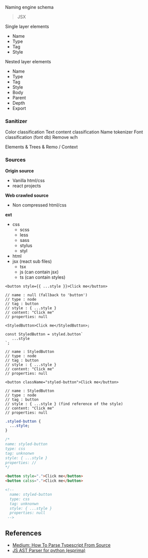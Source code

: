Naming engine schema

> JSX

Single layer elements

- Name
- Type
- Tag
- Style

Nested layer elements

- Name
- Type
- Tag
- Style
- Body
- Parent
- Depth
- Export

### Sanitizer

Color classification
Text content classification
Name tokenizer
Font classification (font db)
Remove w/h

Elements & Trees & Remo / Context

### Sources

**Origin source**

- Vanilla html/css
- react projects

**Web crawled source**

- Non compressed html/css

**ext**

- css
  - scss
  - less
  - sass
  - stylus
  - styl
- html
- jsx (react sub files)
  - tsx
  - js (can contain jsx)
  - ts (can contain styles)

```tsx
<button style={{ ...style }}>Click me</button>

// name : null (fallback to 'button')
// type : node
// tag : button
// style : { ...style }
// content: "Click me"
// properties: null
```

```tsx
<StyledButton>Click me</StyledButton>;

const StyledButton = styled.button`
   ...style
`;

// name : StyledButton
// type : node
// tag : button
// style : { ...style }
// content: "Click me"
// properties: null
```

```tsx
<button className="styled-button">Click me</button>

// name : StyledButton
// type : node
// tag : button
// style : { ...style } (find reference of the style)
// content: "Click me"
// properties: null
```

```css
.styled-button {
  ...style;
}

/*  
name: styled-button
type: css
tag: unknonwn
style: { ...style }
properties: //
*/
```

```html
<button style=".">Click me</button>
<button calss=".">Click me</button>

<!-- 
  name: styled-button
  type: css
  tag: unknonwn
  style: { ...style }
  properties: null
 -->
```

## References

- [Medium: How To Parse Typescript From Source](https://allenhwkim.medium.com/how-to-parse-typescript-from-source-643387971f4e)
- [JS AST Parser for python (esprima)](https://github.com/Kronuz/esprima-python)

